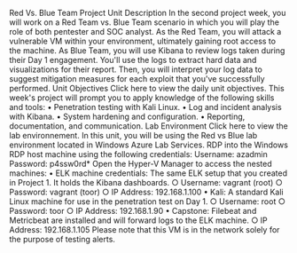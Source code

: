 
Red Vs. Blue Team Project
Unit Description
In the second project week, you will work on a Red Team vs. Blue Team scenario in which you will play the role of both pentester and SOC analyst.
As the Red Team, you will attack a vulnerable VM within your environment, ultimately gaining root access to the machine. As Blue Team, you will use Kibana to review logs taken during their Day 1 engagement. You'll use the logs to extract hard data and visualizations for their report.
Then, you will interpret your log data to suggest mitigation measures for each exploit that you've successfully performed.
Unit Objectives
Click here to view the daily unit objectives. 
This week's project will prompt you to apply knowledge of the following skills and tools:
	• Penetration testing with Kali Linux.
	• Log and incident analysis with Kibana.
	• System hardening and configuration.
	• Reporting, documentation, and communication.
Lab Environment
Click here to view the lab environnement. 
In this unit, you will be using the Red vs Blue lab environment located in Windows Azure Lab Services. RDP into the Windows RDP host machine using the following credentials:
Username: azadmin Password: p4ssw0rd*
Open the Hyper-V Manager to access the nested machines:
	• ELK machine credentials: The same ELK setup that you created in Project 1. It holds the Kibana dashboards.
		○ Username: vagrant (root)
		○ Password: vagrant  (toor)
		○ IP Address: 192.168.1.100 
	• Kali: A standard Kali Linux machine for use in the penetration test on Day 1.
		○ Username: root 
		○ Password: toor 
		○ IP Address: 192.168.1.90 
	• Capstone: Filebeat and Metricbeat are installed and will forward logs to the ELK machine.
		○ IP Address: 192.168.1.105 
Please note that this VM is in the network solely for the purpose of testing alerts.

